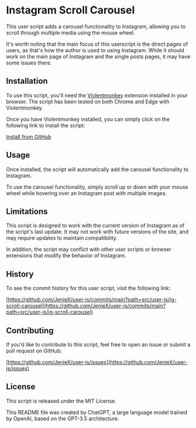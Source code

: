 # Instagram Scroll Carousel

This user script adds a carousel functionality to Instagram, allowing you to scroll through multiple media using the mouse wheel.

It's worth noting that the main focus of this userscript is the direct pages of users, as that's how the author is used to using Instagram. While it should work on the main page of Instagram and the single posts pages, it may have some issues there.

## Installation

To use this script, you'll need the [Violentmonkey](https://chrome.google.com/webstore/detail/violentmonkey/jinjaccalgkegednnccohejagnlnfdag) extension installed in your browser. The script has been tested on both Chrome and Edge with Violentmonkey.

Once you have Violentmonkey installed, you can simply click on the following link to install the script:

[Install from GitHub](https://github.com/JenieX/user-js/raw/main/dist/ig-scroll-carousel/ig-scroll-carousel.user.js)

## Usage

Once installed, the script will automatically add the carousel functionality to Instagram.

To use the carousel functionality, simply scroll up or down with your mouse wheel while hovering over an Instagram post with multiple images.

## Limitations

This script is designed to work with the current version of Instagram as of the script's last update. It may not work with future versions of the site, and may require updates to maintain compatibility.

In addition, the script may conflict with other user scripts or browser extensions that modify the behavior of Instagram.

## History

To see the commit history for this user script, visit the following link:

[https://github.com/JenieX/user-js/commits/main?path=src/user-js/ig-scroll-carousel](https://github.com/JenieX/user-js/commits/main?path=src/user-js/ig-scroll-carousel)

## Contributing

If you'd like to contribute to this script, feel free to open an issue or submit a pull request on GitHub:

[https://github.com/JenieX/user-js/issues](https://github.com/JenieX/user-js/issues)

## License

This script is released under the MIT License.

This README file was created by ChatGPT, a large language model trained by OpenAI, based on the GPT-3.5 architecture.
